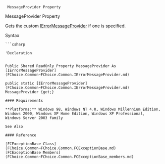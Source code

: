 ﻿     MessageProvider Property                                                   

MessageProvider Property

Gets the custom [IErrorMessageProvider](FChoice.Common~FChoice.Common.IErrorMessageProvider.md) if one is specified.

Syntax

```vbnet
```csharp

'Declaration
 

Public Shared ReadOnly Property MessageProvider As [IErrorMessageProvider](FChoice.Common~FChoice.Common.IErrorMessageProvider.md)

public static [IErrorMessageProvider](FChoice.Common~FChoice.Common.IErrorMessageProvider.md) MessageProvider {get;}

#### Requirements

**Platforms:** Windows 98, Windows NT 4.0, Windows Millennium Edition, Windows 2000, Windows XP Home Edition, Windows XP Professional, Windows Server 2003 family

See Also

#### Reference

[FCExceptionBase Class](FChoice.Common~FChoice.Common.FCExceptionBase.md)  
[FCExceptionBase Members](FChoice.Common~FChoice.Common.FCExceptionBase_members.md)